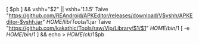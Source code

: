 [ $pb ] && vshh="$2" || vshh='1.1.5'
Taive "https://github.com/REAndroid/APKEditor/releases/download/V$vshh/APKEditor-$vshh.jar" $HOME/lib/Tools/$1.jar
Taive "https://github.com/kakathic/Tools/raw/Vip/Library/$1/$1" $HOME/bin/$1
[ -e $HOME/bin/$1 ] && echo > $HOME/ck/$1$pb
